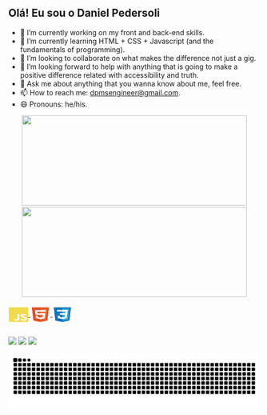 ## Olá! Eu sou o Daniel Pedersoli

- 🔭 I’m currently working on my front and back-end skills.
- 🌱 I’m currently learning HTML + CSS + Javascript (and the fundamentals of programming).
- 👯 I’m looking to collaborate on what makes the difference not just a gig.
- 🤔 I’m looking forward to help with anything that is going to make a positive difference related with accessibility and truth.
- 💬 Ask me about anything that you wanna know about me, feel free.
- 📫 How to reach me: dpmsengineer@gmail.com.
- 😄 Pronouns: he/his.

<div align="center">
  <a href="https://github.com/dpedersoli">
  <img height="180em"  width="450rem" src="https://github-readme-stats.vercel.app/api?username=dpedersoli&show_icons=true&theme=dark&include_all_commits=true&count_private=true"/>
  <img height="180em" width="450rem" src="https://github-readme-stats.vercel.app/api/top-langs/?username=dpedersoli&layout=compact&langs_count=7&theme=dark"/>
</div>
  
<div style="display: inline_block"><br>
  <img align="center" alt="Rafa-Js" height="30" width="40" src="https://raw.githubusercontent.com/devicons/devicon/master/icons/javascript/javascript-plain.svg">
  <img align="center" alt="Rafa-HTML" height="30" width="40" src="https://raw.githubusercontent.com/devicons/devicon/master/icons/html5/html5-original.svg">
  <img align="center" alt="Rafa-CSS" height="30" width="40" src="https://raw.githubusercontent.com/devicons/devicon/master/icons/css3/css3-original.svg">
</div>
  
  ##
 
<div> 
  <a href="https://www.instagram.com/daniel_pedersoli/" target="_blank"><img src="https://img.shields.io/badge/-Instagram-%23E4405F?style=for-the-badge&logo=instagram&logoColor=white" target="_blank"></a>
  <a href = "mailto:dpmsengineer@gmail.com"><img src="https://img.shields.io/badge/-Gmail-%23333?style=for-the-badge&logo=gmail&logoColor=white" target="_blank"></a>
  <a href="https://www.linkedin.com/in/daniel-pedersoli-4770211a7/" target="_blank"><img src="https://img.shields.io/badge/-LinkedIn-%230077B5?style=for-the-badge&logo=linkedin&logoColor=white" target="_blank"></a> 
 
  ![Snake animation](https://github.com/dpedersoli/dpedersoli/blob/output/github-contribution-grid-snake.svg)
 
</div>

